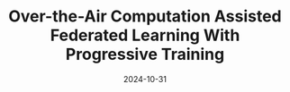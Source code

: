 ---
title: "Over-the-Air Computation Assisted Federated Learning With Progressive Training"
collection: publications
category: conferences
permalink: /publication/paper13
# excerpt: 'This paper is about the number 2. The number 3 is left for future work.'
date: 2024-10-31
venue: 'IEEE Int.l Conf. Commun.'
# slidesurl: 'http://academicpages.github.io/files/slides2.pdf'
# paperurl: 'https://ieeexplore.ieee.org/document/10293933'
citation: 'G. Gao, Q. An, Z. Wang, Z. Wang, Y. Shi, and Y. Zhou. &quot;Over-the-Air Computation Assisted Federated Learning With Progressive Training&quot; <i>IEEE Int.l Conf. Commun./i>. Denver, US, Jun., 2024.'
---